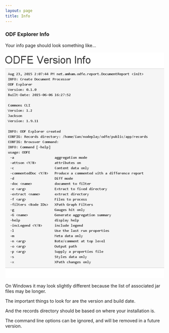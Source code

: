 ```yaml
---
layout: page
title: Info
---
```

### ODF Explorer Info

Your info page should look something like\...

![info](/images/odfeinfo.png)

On Windows it may look slightly different because the list of associated jar files may be longer.

The important things to look for are the version and build date.

And the records directory should be based on where your installation is.

The command line options can be ignored, and will be removed in a future version.


